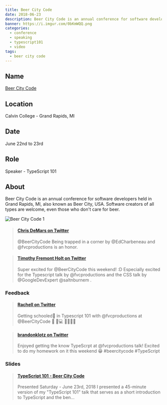 ```yaml
---
title: Beer City Code
date: 2018-06-23
description: Beer City Code is an annual conference for software developers held in Grand Rapids, MI, also known as Beer City, USA.
banner: https://i.imgur.com/0bKmWQQ.png
categories:
  - conference
  - speaking
  - typescript101
  - video
tags:
  - beer city code
---
```


## Name

[Beer City Code](https://beercitycode.com/)

## Location

Calvin College - Grand Rapids, MI

## Date

June 22nd to 23rd

## Role

Speaker - TypeScript 101

## About

Beer City Code is an annual conference for software developers held in Grand Rapids, MI, also known as Beer City, USA. Software creators of all types are welcome, even those who don't care for beer.

![Beer City Code 1](https://i.imgur.com/KUhgiCZ.png)

<blockquote class="embedly-card"><h4><a href="https://twitter.com/saltnburnem/status/996537487882416129">Chris DeMars on Twitter</a></h4><p>@BeerCityCode Being trapped in a corner by @EdCharbeneau and @fvcproductions is an honor.</p></blockquote>
<script async src="//cdn.embedly.com/widgets/platform.js" charset="UTF-8"></script>

<blockquote class="embedly-card"><h4><a href="https://twitter.com/fremont_holt/status/1009478255261437952">Timothy Fremont Holt on Twitter</a></h4><p>Super excited for @BeerCityCode this weekend! :D Especially excited for the Typescript talk by @fvcproductions and the CSS talk by @GoogleDevExpert @saltnburnem .</p></blockquote>
<script async src="//cdn.embedly.com/widgets/platform.js" charset="UTF-8"></script>

### Feedback

<blockquote class="embedly-card"><h4><a href="https://twitter.com/Rachell_Calhoun/status/1010531537400590336">Rachell on Twitter</a></h4><p>Getting schooled📝 in Typescript 101 with @fvcproductions at @BeerCityCode 🍺 🌇💻 👏👏👏💯</p></blockquote>
<script async src="//cdn.embedly.com/widgets/platform.js" charset="UTF-8"></script>

<blockquote class="embedly-card"><h4><a href="https://twitter.com/brandonklotz/status/1010568812696043520">brandonklotz on Twitter</a></h4><p>Enjoyed getting the know TypeScrpt at @fvcproductions talk! Excited to do my homework on it this weekend 😁 #beercitycode #TypeScript</p></blockquote>
<script async src="//cdn.embedly.com/widgets/platform.js" charset="UTF-8"></script>

### Slides

<blockquote class="embedly-card"><h4><a href="https://www.slideshare.net/FVCproductions/typescript-101-beer-city-code">TypeScript 101 - Beer City Code</a></h4><p>Presented Saturday - June 23rd, 2018 I presented a 45-minute version of my "TypeScript 101" talk that serves as a short introduction to TypeScript and the ben...</p></blockquote>
<script async src="//cdn.embedly.com/widgets/platform.js" charset="UTF-8"></script>
